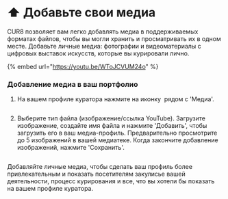 # ⬆️ Добавьте свои медиа

CUR8 позволяет вам легко добавлять медиа в поддерживаемых форматах файлов, чтобы вы могли хранить и просматривать их в одном месте. Добавьте личные медиа: фотографии и видеоматериалы с цифровых выставок искусств, которые вы курировали лично.

{% embed url="https://youtu.be/WToJCVUM24o" %}

### Добавление медиа в ваш портфолио

1. На вашем профиле куратора нажмите на иконку <img src="../.gitbook/assets/Screenshot 2024-07-09 at 14.25.39.png" alt="" data-size="line"> рядом с 'Медиа'.

<figure><img src="../.gitbook/assets/Screenshot 2025-03-11 at 11.08.39.png" alt=""><figcaption></figcaption></figure>

2. Выберите тип файла (изображение/ссылка YouTube). Загрузите изображение, создайте имя файла и нажмите 'Добавить', чтобы загрузить его в ваш медиа-профиль. Предварительно просмотрите до 5 изображений в вашей медиатеке. Когда закончите добавление изображений, нажмите 'Сохранить'.

<figure><img src="../.gitbook/assets/Screenshot 2025-03-11 at 11.09.34.png" alt=""><figcaption></figcaption></figure>

Добавляйте личные медиа, чтобы сделать ваш профиль более привлекательным и показать посетителям закулисье вашей деятельности, процесс курирования и все, что вы хотели бы показать на вашем профиле куратора.